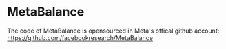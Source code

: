 # MetaBalance
The code of MetaBalance is opensourced in Meta's offical github account: https://github.com/facebookresearch/MetaBalance
